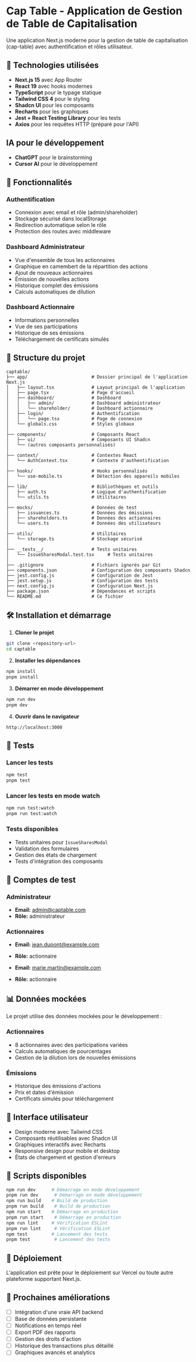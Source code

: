 # Cap Table - Application de Gestion de Table de Capitalisation

Une application Next.js moderne pour la gestion de table de capitalisation (cap-table) avec authentification et rôles utilisateur.

## 🚀 Technologies utilisées

- **Next.js 15** avec App Router
- **React 19** avec hooks modernes
- **TypeScript** pour le typage statique
- **Tailwind CSS 4** pour le styling
- **Shadcn UI** pour les composants
- **Recharts** pour les graphiques
- **Jest + React Testing Library** pour les tests
- **Axios** pour les requêtes HTTP (préparé pour l'API)

## IA pour le développement

- **ChatGPT** pour le brainstorming
- **Cursor AI** pour le développement

## 👥 Fonctionnalités

### Authentification

- Connexion avec email et rôle (admin/shareholder)
- Stockage sécurisé dans localStorage
- Redirection automatique selon le rôle
- Protection des routes avec middleware

### Dashboard Administrateur

- Vue d'ensemble de tous les actionnaires
- Graphique en camembert de la répartition des actions
- Ajout de nouveaux actionnaires
- Émission de nouvelles actions
- Historique complet des émissions
- Calculs automatiques de dilution

### Dashboard Actionnaire

- Informations personnelles
- Vue de ses participations
- Historique de ses émissions
- Téléchargement de certificats simulés

## 📁 Structure du projet

```
captable/
├── app/                        # Dossier principal de l'application Next.js
│   ├── layout.tsx              # Layout principal de l'application
│   ├── page.tsx                # Page d'accueil
│   ├── dashboard/              # Dashboard
│   │   ├── admin/              # Dashboard administrateur
│   │   └── shareholder/        # Dashboard actionnaire
│   ├── login/                  # Authentification
│   │   └── page.tsx            # Page de connexion
│   └── globals.css             # Styles globaux
│
├── components/                 # Composants React
│   ├── ui/                     # Composants UI Shadcn
│   └── (autres composants personnalisés)
│
├── context/                    # Contextes React
│   └── AuthContext.tsx         # Contexte d'authentification
│
├── hooks/                      # Hooks personnalisés
│   └── use-mobile.ts           # Détection des appareils mobiles
│
├── lib/                        # Bibliothèques et outils
│   ├── auth.ts                 # Logique d'authentification
│   └── utils.ts                # Utilitaires
│
├── mocks/                      # Données de test
│   ├── issuances.ts            # Données des émissions
│   ├── shareholders.ts         # Données des actionnaires
│   └── users.ts                # Données des utilisateurs
│
├── utils/                      # Utilitaires
│   └── storage.ts              # Stockage sécurisé
│
├── __tests__/                  # Tests unitaires
│   └── IssueSharesModal.test.tsx     # Tests unitaires
│
├── .gitignore                  # Fichiers ignorés par Git
├── components.json             # Configuration des composants Shadcn
├── jest.config.js              # Configuration de Jest
├── jest.setup.js               # Configuration des tests
├── next.config.js              # Configuration Next.js
├── package.json                # Dépendances et scripts
└── README.md                   # Ce fichier
```

## 🛠️ Installation et démarrage

1. **Cloner le projet**

```bash
git clone <repository-url>
cd captable
```

2. **Installer les dépendances**

```bash
npm install
pnpm install
```

3. **Démarrer en mode développement**

```bash
npm run dev
pnpm dev
```

4. **Ouvrir dans le navigateur**

```
http://localhost:3000
```

## 🧪 Tests

### Lancer les tests

```bash
npm test
pnpm test
```

### Lancer les tests en mode watch

```bash
npm run test:watch
pnpm run test:watch
```

### Tests disponibles

- Tests unitaires pour `IssueSharesModal`
- Validation des formulaires
- Gestion des états de chargement
- Tests d'intégration des composants

## 🔐 Comptes de test

### Administrateur

- **Email:** admin@captable.com
- **Rôle:** administrateur

### Actionnaires

- **Email:** jean.dupont@example.com
- **Rôle:** actionnaire

- **Email:** marie.martin@example.com
- **Rôle:** actionnaire

## 📊 Données mockées

Le projet utilise des données mockées pour le développement :

### Actionnaires

- 8 actionnaires avec des participations variées
- Calculs automatiques de pourcentages
- Gestion de la dilution lors de nouvelles émissions

### Émissions

- Historique des émissions d'actions
- Prix et dates d'émission
- Certificats simulés pour téléchargement

## 🎨 Interface utilisateur

- Design moderne avec Tailwind CSS
- Composants réutilisables avec Shadcn UI
- Graphiques interactifs avec Recharts
- Responsive design pour mobile et desktop
- États de chargement et gestion d'erreurs

## 🔧 Scripts disponibles

```bash
npm run dev      # Démarrage en mode développement
pnpm run dev      # Démarrage en mode développement
npm run build    # Build de production
pnpm run build    # Build de production
npm run start    # Démarrage en production
pnpm run start    # Démarrage en production
npm run lint     # Vérification ESLint
pnpm run lint     # Vérification ESLint
npm test         # Lancement des tests
pnpm test         # Lancement des tests
```

## 🚀 Déploiement

L'application est prête pour le déploiement sur Vercel ou toute autre plateforme supportant Next.js.

## 📝 Prochaines améliorations

- [ ] Intégration d'une vraie API backend
- [ ] Base de données persistante
- [ ] Notifications en temps réel
- [ ] Export PDF des rapports
- [ ] Gestion des droits d'action
- [ ] Historique des transactions plus détaillé
- [ ] Graphiques avancés et analytics
